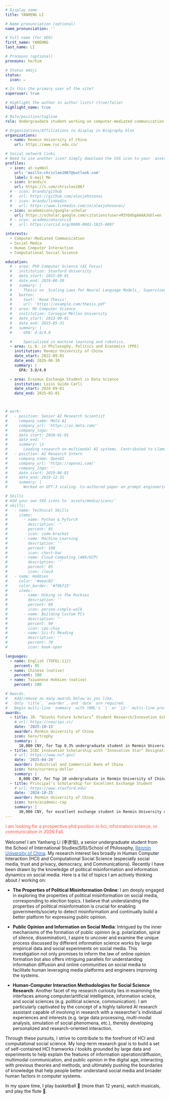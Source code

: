 ```yaml
---
# Display name
title: YANHENG LI

# Name pronunciation (optional)
name_pronunciation: ''

# Full name (for SEO)
first_name: YANEHNG
last_name: LI

# Pronouns (optional)
pronouns: he/him

# Status emoji
status:
  icon: ✏️

# Is this the primary user of the site?
superuser: true

# Highlight the author in author lists? (true/false)
highlight_name: true

# Role/position/tagline
role: Undergraudate student working on computer-mediated communication and HCI.

# Organizations/Affiliations to display in Biography blox
organizations:
  - name: Renmin University of China
    url: https://www.ruc.edu.cn/

# Social network links
# Need to use another icon? Simply download the SVG icon to your `assets/media/icons/` folder.
profiles:
  - icon: at-symbol
    url: 'mailto:chrislee1067@outlook.com'
    label: E-mail Me
  - icon: brands/x
    url: https://x.com/chrislee1067
  # - icon: brands/github
  #   url: https://github.com/alexjohnsonai
  # - icon: brands/linkedin
  #   url: https://www.linkedin.com/in/alexjohnsonai/
  - icon: academicons/google-scholar
    url: https://scholar.google.com/citations?user=M3YOdGgAAAAJ&hl=en
  # - icon: academicons/orcid
  #   url: https://orcid.org/0000-0002-1825-0097

interests:
  - Computer-Mediated Communication
  - Social Media
  - Human Computer Interaction
  - Computational Social Science

education:
  # - area: PhD Computer Science (AI Focus)
  #   institution: Stanford University
  #   date_start: 2015-09-01
  #   date_end: 2019-06-30
  #   summary: |
  #     Thesis on _Scaling Laws for Neural Language Models_. Supervised by Prof. Andrew Ng. Published 5 papers in NeurIPS and ICML, with 2 best paper awards.
  #   button:
  #     text: 'Read Thesis'
  #     url: 'https://example.com/thesis.pdf'
  # - area: MS Computer Science
  #   institution: Carnegie Mellon University
  #   date_start: 2013-09-01
  #   date_end: 2015-05-31
  #   summary: |
  #     GPA: 4.0/4.0

  #     Specialized in machine learning and robotics.
  - area: LL.B. in Philosophy, Politics and Economics (PPE)
    institution: Renmin University of China
    date_start: 2022-09-01
    date_end: 2026-06-30
    summary: |
      GPA: 3.8/4.0

  - area: Erasmus Exchange Student in Data Science
    institution: Luiss Guido Carli
    date_start: 2024-09-01
    date_end: 2025-02-01



# work:
#   - position: Senior AI Research Scientist
#     company_name: Meta AI
#     company_url: 'https://ai.meta.com/'
#     company_logo: ''
#     date_start: 2020-01-01
#     date_end: ''
#     summary: |2-
#       Leading research on multimodal AI systems. Contributed to Llama 2 and other open-source models. 50+ citations in 3 years.
#   - position: AI Research Intern
#     company_name: OpenAI
#     company_url: 'https://openai.com/'
#     company_logo: ''
#     date_start: 2019-06-01
#     date_end: 2019-12-31
#     summary: |
#       Worked on GPT-3 scaling. Co-authored paper on prompt engineering.

# Skills
# Add your own SVG icons to `assets/media/icons/`
# skills:
#   - name: Technical Skills
#     items:
#       - name: Python & PyTorch
#         description: ''
#         percent: 95
#         icon: code-bracket
#       - name: Machine Learning
#         description: ''
#         percent: 100
#         icon: chart-bar
#       - name: Cloud Computing (AWS/GCP)
#         description: ''
#         percent: 85
#         icon: cloud
#   - name: Hobbies
#     color: '#eeac02'
#     color_border: '#f0bf23'
#     items:
#       - name: Hiking in the Rockies
#         description: ''
#         percent: 80
#         icon: person-simple-walk
#       - name: Building Custom PCs
#         description: ''
#         percent: 90
#         icon: cpu-chip
#       - name: Sci-Fi Reading
#         description: ''
#         percent: 70
#         icon: book-open

languages:
  - name: English (TOFEL:112)
    percent: 95
  - name: Chinese (native)
    percent: 100
  - name: Taiwanese Hokkien (native)
    percent: 100

# Awards.
#   Add/remove as many awards below as you like.
#   Only `title`, `awarder`, and `date` are required.
#   Begin multi-line `summary` with YAML's `|` or `|2-` multi-line prefix and indent 2 spaces below.
awards:
  - title: JD. “Qiushi Future Scholars” Student Research/Innovation Scholarship 
    # url: https://neurips.cc/
    date: '2025-10-15'
    awarder: Renmin University of China
    icon: hero/trophy
    summary: |
      10,000 CNY, for Top 0.3% undergraduate student in Renmin University of China.
  - title: ICBC Innovation Scholarship with "Innovation Star" Designation
    # url: https://www.nsf.gov/
    date: '2025-04-20'
    awarder: Industrial and Commercial Bank of China
    icon: hero/currency-dollar
    summary: |
      8,000 CNY, for Top 10 undergraduate in Renmin University of China.
  - title: Principal’s Scholarship for Excellent Exchange Student
    # url: https://www.stanford.edu/
    date: '2024-10-25'
    awarder: Renmin University of China
    icon: hero/academic-cap
    summary: |
      30,000 CNY, for excellent exchange student in Renmin University of China.
---
```


<span style="color:#FF574A">I am looking for a prospective phd position in hci, information science, or communication in 2026 Fall.</span>

Welcome! I am Yanheng Li (李彦恒), a senior undergraduate student from the School of International Studies(SIS)/School of Philosophy, [<span style="color:#1a73e8;">Renmin University of China</span>](https://www.ruc.edu.cn/). My research interest lies broadly in Human Computer Interaction (HCI) and Computational Social Science (especially social media, trust and privacy, democracy, and Communications). Recently I have been drawn by the knowledge of political misinformation and information dynamics on social media. Here is a list of topics I am actively thinking about / working on: 
- **The Properties of Political Misinformation Online**: I am deeply engaged in exploring the properties of political misinformation on social media, corresponding to election topics. I believe that understanding the properties of political misinformation is crucial for enabling governments/society to detect misinformation and continually build a better platform for expressing public opinion.

- **Public Opinion and Information on Social Media**: Intrigued by the inner mechanisms of the formation of public opinion (e.g. polarization, spiral of silence, dissemination), I aspire to uncover and examine the unique process discussed by different information science works by large empirical data and social experiments on social media. This investigation not only promises to inform the law of online opinion formation but also offers intriguing parallels for understanding information diffusion and online communities on social media to facilitate human leveraging media platforms and engineers improving the systems.

- **Human-Computer Interaction Methodologies for Social Science Research**: Another facet of my research curiosity lies in examining the interfaces among computer/artificial intelligence, information sciece,  and social sciences (e.g. political science, communication). I am particularly captivated by the concept of a highly tailored AI research assistant capable of involving in research with a researcher's individual experiences and interests (e.g. large data processing, multi-modal analysis, simulation of social phenomena, etc.), thereby developing personalized and research-oriented interaction.

Through these pursuits, I strive to contribute to the forefront of HCI and computational social science. My long-term research goal is to build a set of self-contained HCI framworks / tookits grounded by large data and experiments to help explain the features of information operation/diffusion, multimodal communication, and public opinion in the digital age, interacting with previous theories and methods, and ultimately pushing the boundaries of knowledge that help people better understand social media and broader human factors in computer systems.

In my spare time, I play basketball 🏀 (more than 12 years), watch musicals, and play the flute 🪈.